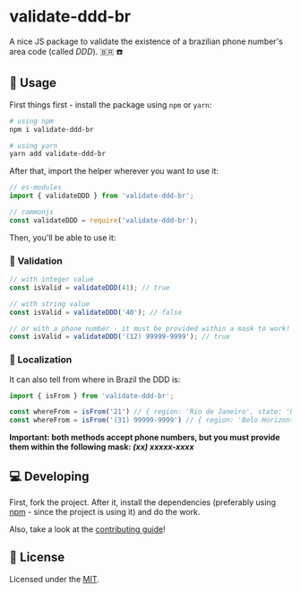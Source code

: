 # validate-ddd-br
A nice JS package to validate the existence of a brazilian phone number's area code (called _DDD_). 🇧🇷 :phone:


## :closed_book: Usage
First things first - install the package using `npm` or `yarn`:

```bash
# using npm
npm i validate-ddd-br

# using yarn
yarn add validate-ddd-br
```

After that, import the helper wherever you want to use it:

```js
// es-modules
import { validateDDD } from 'validate-ddd-br';

// commonjs
const validateDDD = require('validate-ddd-br');
```

Then, you'll be able to use it:

### 🔬 Validation
```js
// with integer value
const isValid = validateDDD(41); // true

// with string value
const isValid = validateDDD('40'); // false

// or with a phone number - it must be provided within a mask to work!
const isValid = validateDDD('(12) 99999-9999'); // true
```

### 📍 Localization
It can also tell from where in Brazil the DDD is:

```js
import { isFrom } from 'validate-ddd-br';

const whereFrom = isFrom('21') // { region: 'Rio de Janeiro', state: 'RJ' }
const whereFrom = isFrom('(31) 99999-9999') // { region: 'Belo Horizonte', state: 'MG' }
```

**Important: both methods accept phone numbers, but you must provide them within the following mask: _(xx) xxxxx-xxxx_**


## :computer: Developing
First, fork the project. After it, install the dependencies (preferably using [npm](https://npmjs.com/) - since the project is using it) and do the work.

Also, take a look at the [contributing guide](https://github.com/jlozovei/validate-ddd-br/blob/master/.github/CONTRIBUTING.md)!


## :closed_lock_with_key: License
Licensed under the [MIT](https://github.com/jlozovei/validate-ddd-br/blob/master/LICENSE).
